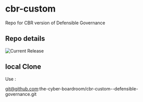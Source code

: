 # cbr-custom
Repo for CBR version of Defensible Governance 


## Repo details

![Current Release](https://img.shields.io/badge/release-v0.1.19-blue)

## local Clone

Use :

git@github.com:the-cyber-boardroom/cbr-custom--defensible-governance.git
